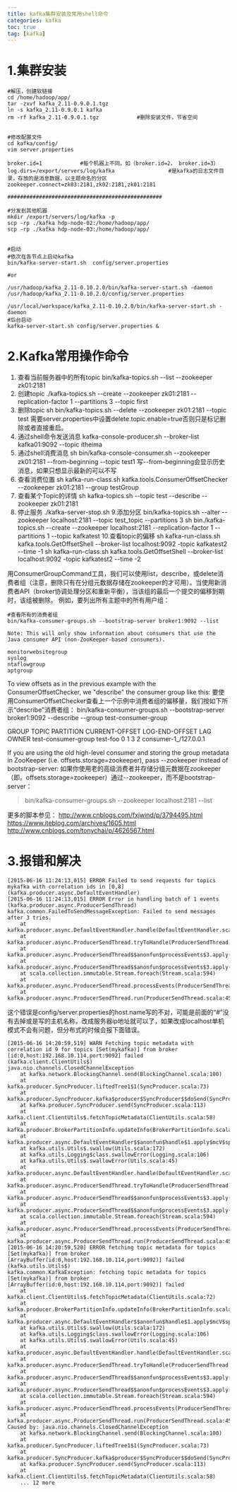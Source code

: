 ```yaml
---
title: kafka集群安装及常用shell命令
categories: kafka   
toc: true  
tag: [kafka]
---
```



# 1.集群安装

```
#解压，创建软链接
cd /home/hadoop/app/
tar -zxvf kafka_2.11-0.9.0.1.tgz
ln -s kafka_2.11-0.9.0.1 kafka
rm -rf kafka_2.11-0.9.0.1.tgz            #删除安装文件，节省空间


#修改配置文件
cd kafka/config/
vim server.properties

broker.id=1            #每个机器上不同，如（broker.id=2， broker.id=3）
log.dirs=/export/servers/log/kafka                 #是kafka的日志文件目录，存放的是消息数据，以主题命名的分区
zookeeper.connect=zk03:2181,zk02:2181,zk01:2181

#################################################

#分发到其他机器
mkdir /export/servers/log/kafka -p
scp -rp ./kafka hdp-node-02:/home/hadoop/app/
scp -rp ./kafka hdp-node-03:/home/hadoop/app/


#启动
#依次在各节点上启动kafka
bin/kafka-server-start.sh  config/server.properties

#or

/usr/hadoop/kafka_2.11-0.10.2.0/bin/kafka-server-start.sh -daemon /usr/hadoop/kafka_2.11-0.10.2.0/config/server.properties

/usr/local/workspace/kafka_2.11-0.10.2.0/bin/kafka-server-start.sh -daemon 
#后台启动
kafka-server-start.sh config/server.properties &

```


# 2.Kafka常用操作命令

1. 查看当前服务器中的所有topic
bin/kafka-topics.sh --list --zookeeper  zk01:2181
2. 创建topic
./kafka-topics.sh --create --zookeeper zk01:2181 --replication-factor 1 --partitions 3 --topic first
3. 删除topic
sh bin/kafka-topics.sh --delete --zookeeper zk01:2181 --topic test
需要server.properties中设置delete.topic.enable=true否则只是标记删除或者直接重启。
4. 通过shell命令发送消息
kafka-console-producer.sh --broker-list kafka01:9092 --topic itheima
5. 通过shell消费消息
sh bin/kafka-console-consumer.sh --zookeeper zk01:2181 --from-beginning --topic test1
写--from-beginning会显示历史消息，如果只想显示最新的可以不写
6. 查看消费位置
sh kafka-run-class.sh kafka.tools.ConsumerOffsetChecker --zookeeper zk01:2181 --group testGroup
7. 查看某个Topic的详情
sh kafka-topics.sh --topic test --describe --zookeeper zk01:2181
8. 停止服务
./kafka-server-stop.sh
9.添加分区
bin/kafka-topics.sh --alter --zookeeper localhost:2181 --topic test_topic --partitions 3
sh bin./kafka-topics.sh --create --zookeeper localhost:2181 --replication-factor 1 --partitions 1 --topic kafkatest
10.查看topic的偏移
sh kafka-run-class.sh kafka.tools.GetOffsetShell --broker-list localhost:9092 -topic kafkatest2 --time -1
sh kafka-run-class.sh kafka.tools.GetOffsetShell --broker-list localhost:9092 -topic kafkatest2 --time -2


用ConsumerGroupCommand工具，我们可以使用list，describe，或delete消费者组（注意，删除只有在分组元数据存储在zookeeper的才可用）。当使用新消费者API（broker协调处理分区和重新平衡），当该组的最后一个提交的偏移到期时，该组被删除。 例如，要列出所有主题中的所有用户组：

```
#查看所有的消费者组
bin/kafka-consumer-groups.sh --bootstrap-server broker1:9092 --list

Note: This will only show information about consumers that use the Java consumer API (non-ZooKeeper-based consumers).

monitorwebsitegroup
syslog
ntaflowgroup
aptgroup
```

To view offsets as in the previous example with the ConsumerOffsetChecker, we "describe" the consumer group like this:
要使用ConsumerOffsetChecker查看上一个示例中消费者组的偏移量，我们按如下所示“describe”消费者组：
bin/kafka-consumer-groups.sh --bootstrap-server broker1:9092 --describe --group test-consumer-group

  GROUP                          TOPIC                          PARTITION  CURRENT-OFFSET  LOG-END-OFFSET  LAG             OWNER
  test-consumer-group            test-foo                       0          1               3               2               consumer-1_/127.0.0.1

If you are using the old high-level consumer and storing the group metadata in ZooKeeper (i.e. offsets.storage=zookeeper), pass --zookeeper instead of bootstrap-server:
如果你使用老的高级消费者并存储分组元数据在zookeeper（即。offsets.storage=zookeeper）通过--zookeeper，而不是bootstrap-server：
  > bin/kafka-consumer-groups.sh --zookeeper localhost:2181 --list





更多的脚本参见：
http://www.cnblogs.com/fxjwind/p/3794495.html
https://www.iteblog.com/archives/1605.html
http://www.cnblogs.com/tonychai/p/4626567.html

# 3.报错和解决
```
[2015-06-16 11:24:13,015] ERROR Failed to send requests for topics mykafka with correlation ids in [0,8] (kafka.producer.async.DefaultEventHandler) 
[2015-06-16 11:24:13,015] ERROR Error in handling batch of 1 events (kafka.producer.async.ProducerSendThread) 
kafka.common.FailedToSendMessageException: Failed to send messages after 3 tries. 
    at kafka.producer.async.DefaultEventHandler.handle(DefaultEventHandler.scala:90) 
    at kafka.producer.async.ProducerSendThread.tryToHandle(ProducerSendThread.scala:105) 
    at kafka.producer.async.ProducerSendThread$$anonfun$processEvents$3.apply(ProducerSendThread.scala:88) 
    at kafka.producer.async.ProducerSendThread$$anonfun$processEvents$3.apply(ProducerSendThread.scala:68) 
    at scala.collection.immutable.Stream.foreach(Stream.scala:594) 
    at kafka.producer.async.ProducerSendThread.processEvents(ProducerSendThread.scala:67) 
    at kafka.producer.async.ProducerSendThread.run(ProducerSendThread.scala:45)  
```
这个错误是config/server.properties的host.name写的不对，可能是前面的“#”没有去掉或是写的主机名称，改成服务器ip地址就可以了，如果改成localhost单机模式不会有问题，但分布式的时候会报下面错误。
```
[2015-06-16 14:20:59,519] WARN Fetching topic metadata with correlation id 9 for topics [Set(mykafka)] from broker [id:0,host:192.168.10.114,port:9092] failed (kafka.client.ClientUtils$) 
java.nio.channels.ClosedChannelException 
    at kafka.network.BlockingChannel.send(BlockingChannel.scala:100) 
    at kafka.producer.SyncProducer.liftedTree1$1(SyncProducer.scala:73) 
    at kafka.producer.SyncProducer.kafka$producer$SyncProducer$$doSend(SyncProducer.scala:72) 
    at kafka.producer.SyncProducer.send(SyncProducer.scala:113) 
    at kafka.client.ClientUtils$.fetchTopicMetadata(ClientUtils.scala:58) 
    at kafka.producer.BrokerPartitionInfo.updateInfo(BrokerPartitionInfo.scala:82) 
    at kafka.producer.async.DefaultEventHandler$$anonfun$handle$1.apply$mcV$sp(DefaultEventHandler.scala:67) 
    at kafka.utils.Utils$.swallow(Utils.scala:172) 
    at kafka.utils.Logging$class.swallowError(Logging.scala:106) 
    at kafka.utils.Utils$.swallowError(Utils.scala:45) 
    at kafka.producer.async.DefaultEventHandler.handle(DefaultEventHandler.scala:67) 
    at kafka.producer.async.ProducerSendThread.tryToHandle(ProducerSendThread.scala:105) 
    at kafka.producer.async.ProducerSendThread$$anonfun$processEvents$3.apply(ProducerSendThread.scala:88) 
    at kafka.producer.async.ProducerSendThread$$anonfun$processEvents$3.apply(ProducerSendThread.scala:68) 
    at scala.collection.immutable.Stream.foreach(Stream.scala:594) 
    at kafka.producer.async.ProducerSendThread.processEvents(ProducerSendThread.scala:67) 
    at kafka.producer.async.ProducerSendThread.run(ProducerSendThread.scala:45) 
[2015-06-16 14:20:59,520] ERROR fetching topic metadata for topics [Set(mykafka)] from broker [ArrayBuffer(id:0,host:192.168.10.114,port:9092)] failed (kafka.utils.Utils$) 
kafka.common.KafkaException: fetching topic metadata for topics [Set(mykafka)] from broker [ArrayBuffer(id:0,host:192.168.10.114,port:9092)] failed 
    at kafka.client.ClientUtils$.fetchTopicMetadata(ClientUtils.scala:72) 
    at kafka.producer.BrokerPartitionInfo.updateInfo(BrokerPartitionInfo.scala:82) 
    at kafka.producer.async.DefaultEventHandler$$anonfun$handle$1.apply$mcV$sp(DefaultEventHandler.scala:67) 
    at kafka.utils.Utils$.swallow(Utils.scala:172) 
    at kafka.utils.Logging$class.swallowError(Logging.scala:106) 
    at kafka.utils.Utils$.swallowError(Utils.scala:45) 
    at kafka.producer.async.DefaultEventHandler.handle(DefaultEventHandler.scala:67) 
    at kafka.producer.async.ProducerSendThread.tryToHandle(ProducerSendThread.scala:105) 
    at kafka.producer.async.ProducerSendThread$$anonfun$processEvents$3.apply(ProducerSendThread.scala:88) 
    at kafka.producer.async.ProducerSendThread$$anonfun$processEvents$3.apply(ProducerSendThread.scala:68) 
    at scala.collection.immutable.Stream.foreach(Stream.scala:594) 
    at kafka.producer.async.ProducerSendThread.processEvents(ProducerSendThread.scala:67) 
    at kafka.producer.async.ProducerSendThread.run(ProducerSendThread.scala:45) 
Caused by: java.nio.channels.ClosedChannelException 
    at kafka.network.BlockingChannel.send(BlockingChannel.scala:100) 
    at kafka.producer.SyncProducer.liftedTree1$1(SyncProducer.scala:73) 
    at kafka.producer.SyncProducer.kafka$producer$SyncProducer$$doSend(SyncProducer.scala:72) 
    at kafka.producer.SyncProducer.send(SyncProducer.scala:113) 
    at kafka.client.ClientUtils$.fetchTopicMetadata(ClientUtils.scala:58) 
    ... 12 more  
```

